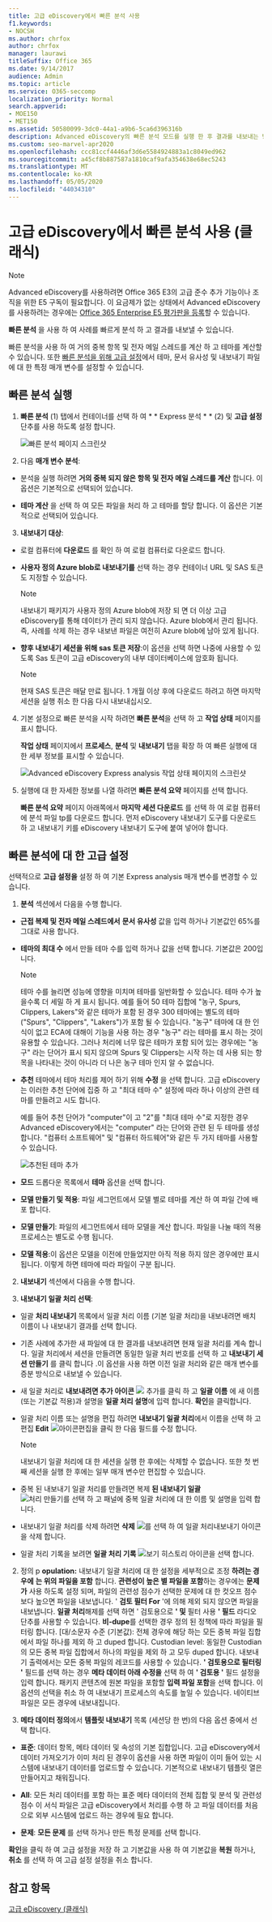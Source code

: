 ```yaml
---
title: 고급 eDiscovery에서 빠른 분석 사용
f1.keywords:
- NOCSH
ms.author: chrfox
author: chrfox
manager: laurawi
titleSuffix: Office 365
ms.date: 9/14/2017
audience: Admin
ms.topic: article
ms.service: O365-seccomp
localization_priority: Normal
search.appverid:
- MOE150
- MET150
ms.assetid: 50580099-3dc0-44a1-a9b6-5ca6d396316b
description: Advanced eDiscovery의 빠른 분석 모드를 실행 한 후 결과를 내보내는 방법을 알아봅니다.
ms.custom: seo-marvel-apr2020
ms.openlocfilehash: ccc81ccf4446af3d6e5584924883a1c8049ed962
ms.sourcegitcommit: a45cf8b887587a1810caf9afa354638e68ec5243
ms.translationtype: MT
ms.contentlocale: ko-KR
ms.lasthandoff: 05/05/2020
ms.locfileid: "44034310"
---
```

# <a name="use-express-analysis-in-advanced-ediscovery-classic"></a>고급 eDiscovery에서 빠른 분석 사용 (클래식) 

> [!NOTE]
> Advanced eDiscovery를 사용하려면 Office 365 E3의 고급 준수 추가 기능이나 조직을 위한 E5 구독이 필요합니다. 이 요금제가 없는 상태에서 Advanced eDiscovery를 사용하려는 경우에는 [Office 365 Enterprise E5 평가판을 등록](https://go.microsoft.com/fwlink/p/?LinkID=698279)할 수 있습니다. 
  
**빠른 분석** 을 사용 하 여 사례를 빠르게 분석 하 고 결과를 내보낼 수 있습니다. 
  
빠른 분석을 사용 하 여 거의 중복 항목 및 전자 메일 스레드를 계산 하 고 테마를 계산할 수 있습니다. 또한 [빠른 분석을 위해 고급 설정](use-express-analysis-in-advanced-ediscovery.md#BK_AdvancedSettings)에서 테마, 문서 유사성 및 내보내기 파일에 대 한 특정 매개 변수를 설정할 수 있습니다.
  
## <a name="run-express-analysis"></a>빠른 분석 실행

1. **빠른 분석** (1) 탭에서 컨테이너를 선택 하 여 * * Express 분석 * * (2) 및 **고급 설정** 단추를 사용 하도록 설정 합니다. 
    
    ![빠른 분석 페이지 스크린샷](../media/60009974-5d1f-4971-8ebe-e5ec74e7fd2a.jpg)
  
2. 다음 **매개 변수 분석**:
    
  - 분석을 실행 하려면 **거의 중복 되지 않은 항목 및 전자 메일 스레드를 계산** 합니다. 이 옵션은 기본적으로 선택되어 있습니다. 
    
  - **테마 계산** 을 선택 하 여 모든 파일을 처리 하 고 테마를 할당 합니다. 이 옵션은 기본적으로 선택되어 있습니다. 
    
3. **내보내기 대상**:
    
  - 로컬 컴퓨터에 **다운로드** 를 확인 하 여 로컬 컴퓨터로 다운로드 합니다. 
    
  - **사용자 정의 Azure blob로 내보내기를** 선택 하는 경우 컨테이너 URL 및 SAS 토큰도 지정할 수 있습니다. 
    
    > [!NOTE]
    > 내보내기 패키지가 사용자 정의 Azure blob에 저장 되 면 더 이상 고급 eDiscovery를 통해 데이터가 관리 되지 않습니다. Azure blob에서 관리 됩니다. 즉, 사례를 삭제 하는 경우 내보낸 파일은 여전히 Azure blob에 남아 있게 됩니다. 
  
  - **향후 내보내기 세션을 위해 sas 토큰 저장**:이 옵션을 선택 하면 나중에 사용할 수 있도록 Sas 토큰이 고급 eDiscovery의 내부 데이터베이스에 암호화 됩니다.
    
    > [!NOTE]
    > 현재 SAS 토큰은 매달 만료 됩니다. 1 개월 이상 후에 다운로드 하려고 하면 마지막 세션을 실행 취소 한 다음 다시 내보내십시오. 
  
4. 기본 설정으로 빠른 분석을 시작 하려면 **빠른 분석**을 선택 하 고 **작업 상태** 페이지를 표시 합니다. 
    
    **작업 상태** 페이지에서 **프로세스**, **분석** 및 **내보내기** 탭을 확장 하 여 빠른 실행에 대 한 세부 정보를 표시할 수 있습니다. 
    
    ![Advanced eDiscovery Express analysis 작업 상태 페이지의 스크린샷](../media/bf30ab02-9828-4a6d-a485-0babc2c49ae5.jpg)
  
5. 실행에 대 한 자세한 정보를 나열 하려면 **빠른 분석 요약** 페이지를 선택 합니다. 
    
    **빠른 분석 요약** 페이지 아래쪽에서 **마지막 세션 다운로드** 를 선택 하 여 로컬 컴퓨터에 분석 파일 tp를 다운로드 합니다. 먼저 eDiscovery 내보내기 도구를 다운로드 하 고 내보내기 키를 eDiscovery 내보내기 도구에 붙여 넣어야 합니다. 
    
## <a name="advanced-settings-for-express-analysis"></a>빠른 분석에 대 한 고급 설정
<a name="BK_AdvancedSettings"> </a>

선택적으로 **고급 설정을** 설정 하 여 기본 Express analysis 매개 변수를 변경할 수 있습니다. 
  
1. **분석** 섹션에서 다음을 수행 합니다. 
    
  - **근접 복제 및 전자 메일 스레드에서** **문서 유사성** 값을 입력 하거나 기본값인 65%를 그대로 사용 합니다. 
    
  - **테마의 최대 수** 에서 만들 테마 수를 입력 하거나 값을 선택 합니다. 기본값은 200입니다. 
    
    > [!NOTE]
    > 테마 수를 늘리면 성능에 영향을 미치며 테마를 일반화할 수 있습니다. 테마 수가 높을수록 더 세밀 하 게 표시 됩니다. 예를 들어 50 테마 집합에 "농구, Spurs, Clippers, Lakers"와 같은 테마가 포함 된 경우 300 테마에는 별도의 테마 ("Spurs", "Clippers", "Lakers")가 포함 될 수 있습니다. "농구" 테마에 대 한 인식이 없고 ECA에 대해이 기능을 사용 하는 경우 "농구" 라는 테마를 표시 하는 것이 유용할 수 있습니다. 그러나 처리에 너무 많은 테마가 포함 되어 있는 경우에는 "농구" 라는 단어가 표시 되지 않으며 Spurs 및 Clippers는 시작 하는 데 사용 되는 항목을 나타내는 것이 아니라 더 나은 농구 테마 인지 알 수 없습니다. 
  
  - **추천** 테마에서 테마 처리를 제어 하기 위해 **수정** 을 선택 합니다. 고급 eDiscovery는 이러한 추천 단어에 집중 하 고 "최대 테마 수" 설정에 따라 하나 이상의 관련 테마를 만들려고 시도 합니다. 
    
    예를 들어 추천 단어가 "computer"이 고 "2"를 "최대 테마 수"로 지정한 경우 Advanced eDiscovery에서는 "computer" 라는 단어와 관련 된 두 테마를 생성 합니다. "컴퓨터 소프트웨어" 및 "컴퓨터 하드웨어"와 같은 두 가지 테마를 사용할 수 있습니다.
    
    ![추천된 테마 추가](../media/06e9ffd3-a76c-423b-b450-9e465eb9a02f.png)
  
  - **모드** 드롭다운 목록에서 **테마** 옵션을 선택 합니다. 
    
  - **모델 만들기 및 적용**: 파일 세그먼트에서 모델 별로 테마를 계산 하 여 파일 간에 배포 합니다.
    
  - **모델 만들기**: 파일의 세그먼트에서 테마 모델을 계산 합니다. 파일을 나눌 때의 적용 프로세스는 별도로 수행 됩니다.
    
  - **모델 적용**:이 옵션은 모델을 이전에 만들었지만 아직 적용 하지 않은 경우에만 표시 됩니다. 이렇게 하면 테마에 따라 파일이 구분 됩니다.
    
2. **내보내기** 섹션에서 다음을 수행 합니다. 
    
1. **내보내기 일괄 처리 선택**:
    
  - 일괄 **처리 내보내기** 목록에서 일괄 처리 이름 (기본 일괄 처리)을 내보내려면 배치 이름이 나 내보내기 결과를 선택 합니다. 
    
  - 기존 사례에 추가한 새 파일에 대 한 결과를 내보내려면 현재 일괄 처리를 계속 합니다. 일괄 처리에서 세션을 만들려면 동일한 일괄 처리 번호를 선택 하 고 **내보내기 세션 만들기** 를 클릭 합니다 .이 옵션을 사용 하면 이전 일괄 처리와 같은 매개 변수를 증분 방식으로 내보낼 수 있습니다. 
    
  - 새 일괄 처리로 **내보내려면 추가 아이콘** ![](../media/c2dd8b3a-5a22-412c-a7fa-143f5b2b5612.png) 추가를 클릭 하 고 **일괄 이름** 에 새 이름 (또는 기본값 적용)과 설명을 **일괄 처리 설명**에 입력 합니다. **확인**을 클릭합니다.
    
  - 일괄 처리 이름 또는 설명을 편집 하려면 **내보내기 일괄 처리**에서 이름을 선택 하 고 편집 **Edit** ![아이콘](../media/3d613660-7602-4df2-bdb9-14e9ca2f9cf2.png)편집을 클릭 한 다음 필드를 수정 합니다.
    
    > [!NOTE]
    > 내보내기 일괄 처리에 대 한 세션을 실행 한 후에는 삭제할 수 없습니다. 또한 첫 번째 세션을 실행 한 후에는 일부 매개 변수만 편집할 수 있습니다. 
  
  - 중복 된 내보내기 일괄 처리를 만들려면 복제 **된 내보내기 일괄** ![처리 만들기를 선택 하](../media/3f6d5f59-e842-4946-a493-473528af0119.jpg) 고 패널에 중복 일괄 처리에 대 한 이름 및 설명을 입력 합니다. 
    
  - 내보내기 일괄 처리를 삭제 하려면 **삭제** ![를 선택 하 여 일괄 처리](../media/92a9f8e0-d469-48da-addb-69365e7ffb6f.jpg)내보내기 아이콘을 삭제 합니다.
    
  - 일괄 처리 기록을 보려면 **일괄 처리 기록** ![보기 히스토리 아이콘](../media/a80cc320-d96c-4d91-8884-75fe2cb147e2.jpg)을 선택 합니다.
    
2. 정의 p **opulation:** 내보내기 일괄 처리에 대 한 설정을 세부적으로 조정 **하려는 경우에** **는 위의 파일을 포함** 합니다. **관련성이 높은 별 파일을 포함**하는 경우에는 **문제가** 사용 하도록 설정 되며, 파일의 관련성 점수가 선택한 문제에 대 한 컷오프 점수 보다 높으면 파일을 내보냅니다. ' **검토 필터 For** '에 의해 제외 되지 않으면 파일을 내보냅니다. **일괄 처리**해제를 선택 하면 ' 검토용으로 **' 및** 필터 사용 **' 필드** 라디오 단추를 사용할 수 있습니다. **비-dupe**를 선택한 경우 정의 된 정책에 따라 파일을 필터링 합니다. [대/소문자 수준 (기본값): 전체 경우에 해당 하는 모든 중복 파일 집합에서 파일 하나를 제외 하 고 duped 합니다. Custodian level: 동일한 Custodian의 모든 중복 파일 집합에서 하나의 파일을 제외 하 고 모두 duped 합니다. 내보내기 출력에서는 모든 중복 파일의 레코드를 사용할 수 있습니다. **' 검토용으로 필터링 '** 필드를 선택 하는 경우 **메타 데이터 아래 수정을** 선택 하 여 **' 검토용 '** 필드 설정을 입력 합니다. 패키지 콘텐츠에 원본 파일을 포함할 **입력 파일 포함**을 선택 합니다. 이 옵션의 선택을 취소 하 여 내보내기 프로세스의 속도를 높일 수 있습니다. 네이티브 파일은 모든 경우에 내보내집니다.
    
3. **메타 데이터 정의**에서 **템플릿 내보내기** 목록 (세션당 한 번)의 다음 옵션 중에서 선택 합니다. 
    
  - **표준**: 데이터 항목, 메타 데이터 및 속성의 기본 집합입니다. 고급 eDiscovery에서 데이터 가져오기가 이미 처리 된 경우이 옵션을 사용 하면 파일이 이미 들어 있는 시스템에 내보내기 데이터를 업로드할 수 있습니다. 기본적으로 내보내기 템플릿 열은 만들어지고 채워집니다.
    
  - **All**: 모든 처리 데이터를 포함 하는 표준 메타 데이터의 전체 집합 및 분석 및 관련성 점수 이 서식 파일은 고급 eDiscovery에서 처리를 수행 하 고 파일 데이터를 처음으로 외부 시스템에 업로드 하는 경우에 필요 합니다.
    
  - **문제**: **모든 문제** 를 선택 하거나 만든 특정 문제를 선택 합니다. 
    
**확인**을 클릭 하 여 고급 설정을 저장 하 고 기본값을 사용 하 여 기본값을 **복원** 하거나, **취소** 를 선택 하 여 고급 설정 설정을 취소 합니다. 
  
## <a name="see-also"></a>참고 항목
<a name="BK_AdvancedSettings"> </a>

[고급 eDiscovery (클래식)](office-365-advanced-ediscovery.md)

